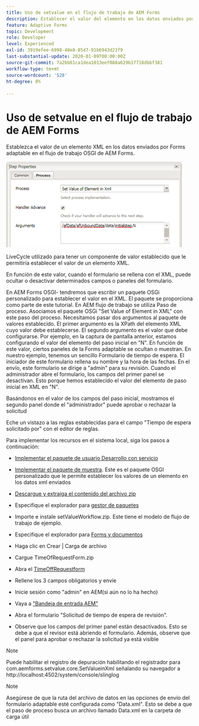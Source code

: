 ```yaml
---
title: Uso de setvalue en el flujo de trabajo de AEM Forms
description: Establecer el valor del elemento en los datos enviados por Forms adaptable en AEM Forms OSGI
feature: Adaptive Forms
topic: Development
role: Developer
level: Experienced
exl-id: 3919efee-6998-48e8-85d7-91b6943d23f9
last-substantial-update: 2020-01-09T00:00:00Z
source-git-commit: 7a2bb61ca1dea1013eef088a629b17718dbbf381
workflow-type: tm+mt
source-wordcount: '528'
ht-degree: 0%

---
```


# Uso de setvalue en el flujo de trabajo de AEM Forms

Establezca el valor de un elemento XML en los datos enviados por Forms adaptable en el flujo de trabajo OSGI de AEM Forms.

![SetValue](assets/setvalue.png)

LiveCycle utilizado para tener un componente de valor establecido que le permitiría establecer el valor de un elemento XML.

En función de este valor, cuando el formulario se rellena con el XML, puede ocultar o desactivar determinados campos o paneles del formulario.

En AEM Forms OSGI- tendremos que escribir un paquete OSGi personalizado para establecer el valor en el XML. El paquete se proporciona como parte de este tutorial.
En AEM flujo de trabajo se utiliza Paso de proceso. Asociamos el paquete OSGi &quot;Set Value of Element in XML&quot; con este paso del proceso.
Necesitamos pasar dos argumentos al paquete de valores establecido. El primer argumento es la XPath del elemento XML cuyo valor debe establecerse. El segundo argumento es el valor que debe configurarse.
Por ejemplo, en la captura de pantalla anterior, estamos configurando el valor del elemento del paso inicial en &quot;N&quot;.
En función de este valor, ciertos paneles de la Forms adaptable se ocultan o muestran.
En nuestro ejemplo, tenemos un sencillo Formulario de tiempo de espera. El iniciador de este formulario rellena su nombre y la hora de las fechas. En el envío, este formulario se dirige a &quot;admin&quot; para su revisión. Cuando el administrador abre el formulario, los campos del primer panel se desactivan. Esto porque hemos establecido el valor del elemento de paso inicial en XML en &quot;N&quot;.

Basándonos en el valor de los campos del paso inicial, mostramos el segundo panel donde el &quot;administrador&quot; puede aprobar o rechazar la solicitud

Eche un vistazo a las reglas establecidas para el campo &quot;Tiempo de espera solicitado por&quot; con el editor de reglas.

Para implementar los recursos en el sistema local, siga los pasos a continuación:

* [Implementar el paquete de usuario Desarrollo con servicio](/help/forms/assets/common-osgi-bundles/DevelopingWithServiceUser.jar)

* [Implementar el paquete de muestra](/help/forms/assets/common-osgi-bundles/SetValueApp.core-1.0-SNAPSHOT.jar). Este es el paquete OSGI personalizado que le permite establecer los valores de un elemento en los datos xml enviados

* [Descargue y extraiga el contenido del archivo zip](assets/setvalueassets.zip)
* Especifique el explorador para [gestor de paquetes](http://localhost:4502/crx/packmgr/index.jsp)
* Importe e instale setValueWorkflow.zip. Este tiene el modelo de flujo de trabajo de ejemplo.
* Especifique el explorador para [Forms y documentos](http://localhost:4502/aem/forms.html/content/dam/formsanddocuments)
* Haga clic en Crear | Carga de archivo
* Cargue TimeOfRequestForm.zip
* Abra el [TimeOffRequestform](http://localhost:4502/content/dam/formsanddocuments/timeoffapplication/jcr:content?wcmmode=disabled)
* Rellene los 3 campos obligatorios y envíe
* Inicie sesión como &quot;admin&quot; en AEM(si aún no lo ha hecho)
* Vaya a [&quot;Bandeja de entrada AEM&quot;](http://localhost:4502/aem/inbox)
* Abra el formulario &quot;Solicitud de tiempo de espera de revisión&quot;.
* Observe que los campos del primer panel están desactivados. Esto se debe a que el revisor está abriendo el formulario. Además, observe que el panel para aprobar o rechazar la solicitud ya está visible

>[!NOTE]
>
>Puede habilitar el registro de depuración habilitando el registrador para
>com.aemforms.setvalue.core.SetValueinXml
>señalando su navegador a http://localhost:4502/system/console/slinglog

>[!NOTE]
>
>Asegúrese de que la ruta del archivo de datos en las opciones de envío del formulario adaptable esté configurada como &quot;Data.xml&quot;. Esto se debe a que el paso de proceso busca un archivo llamado Data.xml en la carpeta de carga útil
